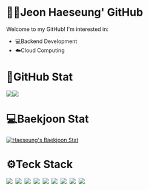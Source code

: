 # 👩‍💻Jeon Haeseung' GitHub
 
Welcome to my GitHub! I'm interested in:

- 💻Backend Development
- ☁️Cloud Computing

# 🌟GitHub Stat

<div style="display: flex; flex-direction: row;">
 <img class="img" src="https://github-readme-stats.vercel.app/api?username=JeonHaeseung&show_icons=true&theme=chartreuse-dark" />
 <img class="img" src="https://github-readme-stats.vercel.app/api/top-langs/?username=JeonHaeseung&theme=chartreuse-dark" />
</div>

# 💻Baekjoon Stat

[![Haeseung's Baekjoon Stat](http://mazassumnida.wtf/api/v2/generate_badge?boj=cathyjeon)](https://solved.ac/cathyjeon/) 

# ⚙️Teck Stack

<p>
 <img src="https://img.shields.io/badge/-java-orange"/></a>&nbsp 
 <img src="https://img.shields.io/badge/-C%2FC%2B%2B-lightgrey"/></a>&nbsp 
 <img src="https://img.shields.io/badge/-python-blue"/></a>&nbsp 
 <img src="https://img.shields.io/badge/-SQL-green"/></a>&nbsp 
 <img src="https://img.shields.io/badge/-HTML%2FCSS-yellowgreen"/></a>&nbsp 
 <img src="https://img.shields.io/badge/-flask-blue"/></a>&nbsp 
 <img src="https://img.shields.io/badge/-javascript%2FjQuery-red"/></a>&nbsp 
 <img src="https://img.shields.io/badge/-Node.js-brightgreen"/></a>&nbsp 
 <img src="https://img.shields.io/badge/-php-blueviolet"/></a>&nbsp 
</p>

